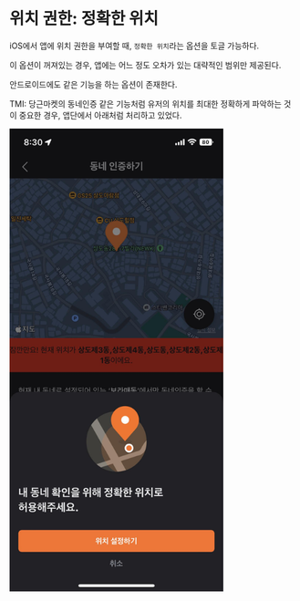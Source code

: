 # 위치 권한: 정확한 위치

iOS에서 앱에 위치 권한을 부여할 때, `정확한 위치`라는 옵션을 토글 가능하다.

이 옵션이 꺼져있는 경우, 앱에는 어느 정도 오차가 있는 대략적인 범위만 제공된다.

안드로이드에도 같은 기능을 하는 옵션이 존재한다.

TMI: 당근마켓의 동네인증 같은 기능처럼 유저의 위치를 최대한 정확하게 파악하는 것이 중요한 경우, 앱단에서 아래처럼 처리하고 있었다.

<img src="./daangn-screenshot.jpg" alt="" width="375" />
